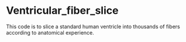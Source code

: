 # Ventricular_fiber_slice
This code is to slice a standard human ventricle into thousands of fibers according to anatomical experience.
